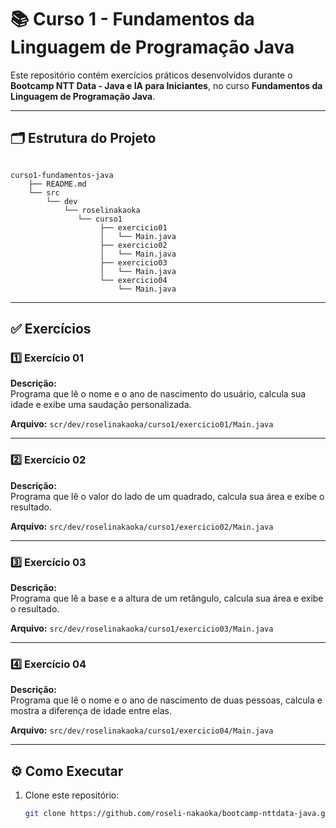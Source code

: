 # 📚 Curso 1 - Fundamentos da Linguagem de Programação Java

Este repositório contém exercícios práticos desenvolvidos durante o **Bootcamp NTT Data - Java e IA para Iniciantes**, no curso **Fundamentos da Linguagem de Programação Java**.

---

## 🗂 Estrutura do Projeto

```plaintext

curso1-fundamentos-java
    ├── README.md
    └── src
        └── dev
            └── roselinakaoka
               └── curso1
                    ├── exercicio01
                    │   └── Main.java
                    ├── exercicio02
                    │   └── Main.java
                    ├── exercicio03
                    │   └── Main.java
                    └── exercicio04
                        └── Main.java

```
---

## ✅ Exercícios

### 1️⃣ Exercício 01
**Descrição:**  
Programa que lê o nome e o ano de nascimento do usuário, calcula sua idade e exibe uma saudação personalizada.

**Arquivo:** `scr/dev/roselinakaoka/curso1/exercicio01/Main.java`

---

### 2️⃣ Exercício 02
**Descrição:**  
Programa que lê o valor do lado de um quadrado, calcula sua área e exibe o resultado.

**Arquivo:** `src/dev/roselinakaoka/curso1/exercicio02/Main.java`

---

### 3️⃣ Exercício 03
**Descrição:**  
Programa que lê a base e a altura de um retângulo, calcula sua área e exibe o resultado.

**Arquivo:** `src/dev/roselinakaoka/curso1/exercicio03/Main.java`

---

### 4️⃣ Exercício 04
**Descrição:**  
Programa que lê o nome e o ano de nascimento de duas pessoas, calcula e mostra a diferença de idade entre elas.

**Arquivo:** `src/dev/roselinakaoka/curso1/exercicio04/Main.java`

---

## ⚙️ Como Executar

1. Clone este repositório:
   ```bash
   git clone https://github.com/roseli-nakaoka/bootcamp-nttdata-java.git